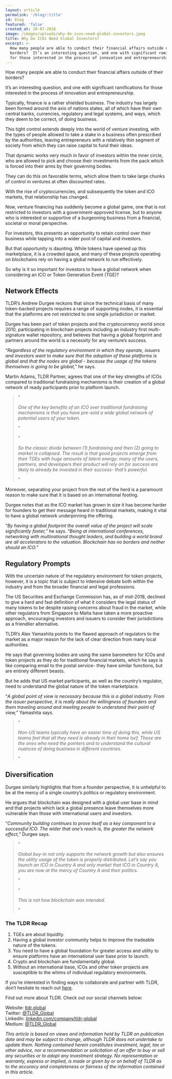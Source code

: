 ```yaml
---
layout: article
permalink: '/blog/:title'
id: blog
featured: 'false'
created_at: 28-07-2018
image: /images/uploads/why-do-icos-need-global-investors.jpeg
title: Why Do ICOs Need Global Investors?
excerpt: >-
  How many people are able to conduct their financial affairs outside of their
  borders?  It’s an interesting question, and one with significant ramifications
  for those interested in the process of innovation and entrepreneurship.
---
```

How many people are able to conduct their financial affairs outside of their borders?

It’s an interesting question, and one with significant ramifications for those interested in the process of innovation and entrepreneurship.

Typically, finance is a rather shielded business. The industry has largely been formed around the axis of nations states, all of which have their own central banks, currencies, regulatory and legal systems, and ways, which they deem to be correct, of doing business.

This tight control extends deeply into the world of venture investing, with the types of people allowed to take a stake in a business often prescribed by the authorities, leaving entrepreneurs with a relatively thin segment of society from which they can raise capital to fund their ideas.

That dynamic works very much in favor of investors within the inner circle, who are allowed to pick and choose their investments from the pack which is forced into their arms by their governing bodies.

They can do this on favorable terms, which allow them to take large chunks of control in ventures at often discounted rates.

With the rise of cryptocurrencies, and subsequently the token and ICO markets, that relationship has changed.

Now, venture financing has suddenly become a global game, one that is not restricted to investors with a government-approved license, but to anyone who is interested or supportive of a burgeoning business from a financial, societal or moral perspective.

For investors, this presents an opportunity to retain control over their business while tapping into a wider pool of capital and investors.

But that opportunity is daunting. While tokens have opened up this marketplace, it is a crowded space, and many of these projects operating on blockchains rely on having a global network to run effectively.

So why is it so important for investors to have a global network when considering an ICO or Token Generation Event (TGE)?

## **Network Effects**

TLDR’s Andrew Durgee reckons that since the technical basis of many token-backed projects requires a range of supporting nodes, it is essential that the platforms are not restricted to one single jurisdiction or market.

Durgee has been part of token projects and the cryptocurrency world since 2010, participating in blockchain projects including an industry first multi-signature wallet repository, and believes that having a global footprint and partners around the world is a necessity for any venture’s success.

“_Regardless of the regulatory environment in which they operate, issuers and investors want to make sure that the adoption of these platforms is global and that the nodes are global - because the usage of the tokens themselves is going to be global,_” he says.

Martin Adams, TLDR Partner, agrees that one of the key strengths of ICOs compared to traditional fundraising mechanisms is their creation of a global network of ready participants prior to platform launch.

> “
>
> _One of the key benefits of an ICO over traditional fundraising mechanisms is that you have pre-sold a wide global network of potential users of your token._
>
> ”
>
> “
>
> _So the classic divide between (1) fundraising and then (2) going to market is collapsed. The result is that good projects emerge from their TGEs with huge amounts of latent energy: many of the users, partners, and developers their product will rely on for success are likely to already be invested in their success- that’s powerful._
>
> ”

Moreover, separating your project from the rest of the herd is a paramount reason to make sure that it is based on an international footing.

Durgee notes that as the ICO market has grown in size it has become harder for founders to get their message heard in traditional markets, making it vital to have a global network underpinning the offering.

“_By having a global footprint the overall value of the project will scale significantly faster,_” he says. “_Being at international conferences, networking with multinational thought leaders, and building a world brand are all accelerators to the valuation. Blockchain has no borders and neither should an ICO._”

## **Regulatory Prompts**

With the uncertain nature of the regulatory environment for token projects, however, it is a topic that is subject to intensive debate both within the industry and from the broader financial and legal professions.

The US Securities and Exchange Commission has, as of mid-2018, declined to give a hard and fast definition of what it considers the legal status of many tokens to be despite raising concerns about fraud in the market, while other regulators from Singapore to Malta have taken a more proactive approach, encouraging investors and issuers to consider their jurisdictions as a friendlier alternative.

TLDR’s Alex Yamashita points to the flawed approach of regulators to the market as a major reason for the lack of clear direction from many local authorities.

He says that governing bodies are using the same barometers for ICOs and token projects as they do for traditional financial markets, which he says is like comparing email to the postal service- they have similar functions, but are entirely different beasts.

But he adds that US market participants, as well as the country’s regulator, need to understand the global nature of the token marketplace.

“_A global point of view is necessary because this is a global industry. From the issuer perspective, it is really about the willingness of founders and them traveling around and meeting people to understand their point of view,_” Yamashita says.

> “
>
> _Non-US teams typically have an easier time of doing this, while US teams feel that all they need is already in their home turf. These are the ones who need the pointers and to understand the cultural nuances of doing business in different countries._
>
> ”

## **Diversification**

Durgee similarly highlights that from a founder perspective, it is unhelpful to be at the mercy of a single country’s politics or regulatory environment.

He argues that blockchain was designed with a global user base in mind and that projects which lack a global presence leave themselves more vulnerable than those with international users and investors.

“_Community building continues to prove itself as a key component to a successful ICO. The wider that one’s reach is, the greater the network effect,_” Durgee says.

> “
>
> _Global buy-in not only supports the network growth but also ensures the utility usage of the token is properly distributed. Let’s say you launch an ICO in Country A and only market that ICO in Country A, you are now at the mercy of Country A and their politics._
>
> ”
>
> “
>
> _This is not how blockchain was intended._
>
> ”

### The TLDR Recap

1. TGEs are about liquidity.
2. Having a global investor community helps to improve the tradeable nature of the tokens.
3. You need to have a global foundation for greater access and utility to ensure platforms have an international user base prior to launch.
4. Crypto and blockchain are fundamentally global.
5. Without an international base, ICOs and other token projects are susceptible to the whims of individual regulatory environments.

If you’re interested in finding ways to collaborate and partner with TLDR, don’t hesitate to reach out [here](https://www.tldr.global/contact).

Find out more about TLDR. Check out our social channels below:

Website: [tldr.global](https://tldr.global/)\
Twitter: [@TLDR_Global](https://twitter.com/TLDR_Global)\
LinkedIn: [linkedin.com/company/tldr-global](https://www.linkedin.com/company/tldr-global/)\
Medium: [@TLDR_Global](https://medium.com/@TLDR_Global)

_This article is based on views and information held by TLDR on publication date and may be subject to change, although TLDR does not undertake to update them. Nothing contained herein constitutes investment, legal, tax or other advice, nor a recommendation or solicitation of an offer to buy or sell any securities or to adopt any investment strategy. No representation or warranty, express or implied, is made or given by or on behalf of TLDR as to the accuracy and completeness or fairness of the information contained in this article._
